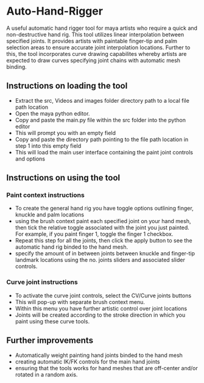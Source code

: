 # Auto-Hand-Rigger

A useful automatic hand rigger tool for maya artists who require a quick
and non-destructive hand rig. This tool utilizes linear interpolation between specified
joints. It provides artists with paintable finger-tip and palm selection areas to ensure
accurate joint interpolation locations. Further to this, the tool incorporates curve 
drawing capabilites whereby artists are expected to draw curves specifying joint chains 
with automatic mesh binding.

## Instructions on loading the tool

- Extract the src, Videos and images folder directory path to a local file path location
- Open the maya python editor.
- Copy and paste the main.py file within the src folder into the python editor
- This will prompt you with an empty field
- Copy and paste the directory path pointing to the file path location in step 1 into
  this empty field
- This will load the main user interface containing the paint joint controls and options

## Instructions on using the tool

### Paint context instructions

- To create the general hand rig you have toggle options outlining finger, knuckle
  and palm locations
- using the brush context paint each specified joint on your hand mesh, then tick the
  relative toggle associated with the joint you just painted. For example, if you
  paint finger 1, toggle the finger 1 checkbox.
- Repeat this step for all the joints, then click the apply button to see the automatic
  hand rig binded to the hand mesh.
- specify the amount of in between joints between knuckle and finger-tip landmark locations
  using the no. joints sliders and associated slider controls.
  
### Curve joint instructions

- To activate the curve joint controls, select the CV/Curve joints buttons
- This will pop-up with  separate brush context menu.
- Within this menu you have further artistic control over joint locations
- Joints will be created according to the stroke direction in which you paint
  using these curve tools.
  
## Further improvements
- Automatically weight painting hand joints binded to the hand mesh
- creating automatic IK/FK controls for the main hand joints
- ensuring that the tools works for hand meshes that are off-center and/or rotated
  in a random axis.
